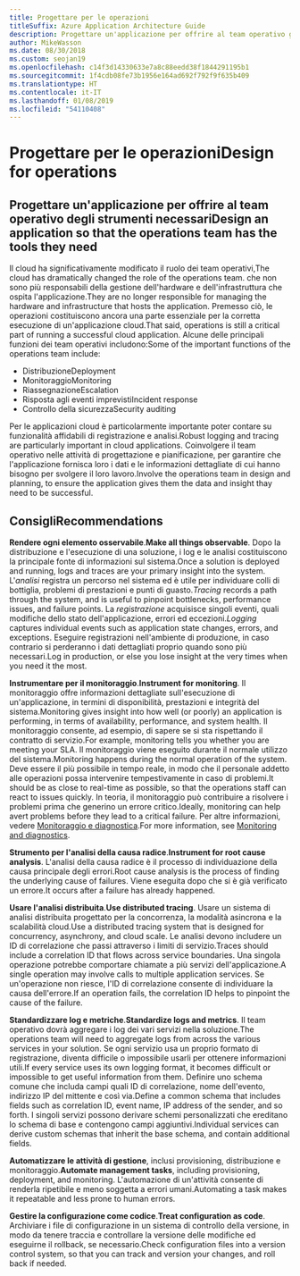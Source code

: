 ```yaml
---
title: Progettare per le operazioni
titleSuffix: Azure Application Architecture Guide
description: Progettare un'applicazione per offrire al team operativo gli strumenti necessari.
author: MikeWasson
ms.date: 08/30/2018
ms.custom: seojan19
ms.openlocfilehash: c14f3d14330633e7a8c88eedd38f1844291195b1
ms.sourcegitcommit: 1f4cdb08fe73b1956e164ad692f792f9f635b409
ms.translationtype: HT
ms.contentlocale: it-IT
ms.lasthandoff: 01/08/2019
ms.locfileid: "54110408"
---
```

# <a name="design-for-operations"></a><span data-ttu-id="9350c-103">Progettare per le operazioni</span><span class="sxs-lookup"><span data-stu-id="9350c-103">Design for operations</span></span>

## <a name="design-an-application-so-that-the-operations-team-has-the-tools-they-need"></a><span data-ttu-id="9350c-104">Progettare un'applicazione per offrire al team operativo degli strumenti necessari</span><span class="sxs-lookup"><span data-stu-id="9350c-104">Design an application so that the operations team has the tools they need</span></span>

<span data-ttu-id="9350c-105">Il cloud ha significativamente modificato il ruolo dei team operativi,</span><span class="sxs-lookup"><span data-stu-id="9350c-105">The cloud has dramatically changed the role of the operations team.</span></span> <span data-ttu-id="9350c-106">che non sono più responsabili della gestione dell'hardware e dell'infrastruttura che ospita l'applicazione.</span><span class="sxs-lookup"><span data-stu-id="9350c-106">They are no longer responsible for managing the hardware and infrastructure that hosts the application.</span></span>  <span data-ttu-id="9350c-107">Premesso ciò, le operazioni costituiscono ancora una parte essenziale per la corretta esecuzione di un'applicazione cloud.</span><span class="sxs-lookup"><span data-stu-id="9350c-107">That said, operations is still a critical part of running a successful cloud application.</span></span> <span data-ttu-id="9350c-108">Alcune delle principali funzioni dei team operativi includono:</span><span class="sxs-lookup"><span data-stu-id="9350c-108">Some of the important functions of the operations team include:</span></span>

- <span data-ttu-id="9350c-109">Distribuzione</span><span class="sxs-lookup"><span data-stu-id="9350c-109">Deployment</span></span>
- <span data-ttu-id="9350c-110">Monitoraggio</span><span class="sxs-lookup"><span data-stu-id="9350c-110">Monitoring</span></span>
- <span data-ttu-id="9350c-111">Riassegnazione</span><span class="sxs-lookup"><span data-stu-id="9350c-111">Escalation</span></span>
- <span data-ttu-id="9350c-112">Risposta agli eventi imprevisti</span><span class="sxs-lookup"><span data-stu-id="9350c-112">Incident response</span></span>
- <span data-ttu-id="9350c-113">Controllo della sicurezza</span><span class="sxs-lookup"><span data-stu-id="9350c-113">Security auditing</span></span>

<span data-ttu-id="9350c-114">Per le applicazioni cloud è particolarmente importante poter contare su funzionalità affidabili di registrazione e analisi.</span><span class="sxs-lookup"><span data-stu-id="9350c-114">Robust logging and tracing are particularly important in cloud applications.</span></span> <span data-ttu-id="9350c-115">Coinvolgere il team operativo nelle attività di progettazione e pianificazione, per garantire che l'applicazione fornisca loro i dati e le informazioni dettagliate di cui hanno bisogno per svolgere il loro lavoro.</span><span class="sxs-lookup"><span data-stu-id="9350c-115">Involve the operations team in design and planning, to ensure the application gives them the data and insight thay need to be successful.</span></span>  <!-- to do: Link to DevOps checklist -->

## <a name="recommendations"></a><span data-ttu-id="9350c-116">Consigli</span><span class="sxs-lookup"><span data-stu-id="9350c-116">Recommendations</span></span>

<span data-ttu-id="9350c-117">**Rendere ogni elemento osservabile**.</span><span class="sxs-lookup"><span data-stu-id="9350c-117">**Make all things observable**.</span></span> <span data-ttu-id="9350c-118">Dopo la distribuzione e l'esecuzione di una soluzione, i log e le analisi costituiscono la principale fonte di informazioni sul sistema.</span><span class="sxs-lookup"><span data-stu-id="9350c-118">Once a solution is deployed and running, logs and traces are your primary insight into the system.</span></span> <span data-ttu-id="9350c-119">L'*analisi* registra un percorso nel sistema ed è utile per individuare colli di bottiglia, problemi di prestazioni e punti di guasto.</span><span class="sxs-lookup"><span data-stu-id="9350c-119">*Tracing* records a path through the system, and is useful to pinpoint bottlenecks, performance issues, and failure points.</span></span> <span data-ttu-id="9350c-120">La *registrazione* acquisisce singoli eventi, quali modifiche dello stato dell'applicazione, errori ed eccezioni.</span><span class="sxs-lookup"><span data-stu-id="9350c-120">*Logging* captures individual events such as application state changes, errors, and exceptions.</span></span> <span data-ttu-id="9350c-121">Eseguire registrazioni nell'ambiente di produzione, in caso contrario si perderanno i dati dettagliati proprio quando sono più necessari.</span><span class="sxs-lookup"><span data-stu-id="9350c-121">Log in production, or else you lose insight at the very times when you need it the most.</span></span>

<span data-ttu-id="9350c-122">**Instrumentare per il monitoraggio**.</span><span class="sxs-lookup"><span data-stu-id="9350c-122">**Instrument for monitoring**.</span></span> <span data-ttu-id="9350c-123">Il monitoraggio offre informazioni dettagliate sull'esecuzione di un'applicazione, in termini di disponibilità, prestazioni e integrità del sistema.</span><span class="sxs-lookup"><span data-stu-id="9350c-123">Monitoring gives insight into how well (or poorly) an application is performing, in terms of availability, performance, and system health.</span></span> <span data-ttu-id="9350c-124">Il monitoraggio consente, ad esempio, di sapere se si sta rispettando il contratto di servizio.</span><span class="sxs-lookup"><span data-stu-id="9350c-124">For example, monitoring tells you whether you are meeting your SLA.</span></span> <span data-ttu-id="9350c-125">Il monitoraggio viene eseguito durante il normale utilizzo del sistema.</span><span class="sxs-lookup"><span data-stu-id="9350c-125">Monitoring happens during the normal operation of the system.</span></span> <span data-ttu-id="9350c-126">Deve essere il più possibile in tempo reale, in modo che il personale addetto alle operazioni possa intervenire tempestivamente in caso di problemi.</span><span class="sxs-lookup"><span data-stu-id="9350c-126">It should be as close to real-time as possible, so that the operations staff can react to issues quickly.</span></span> <span data-ttu-id="9350c-127">In teoria, il monitoraggio può contribuire a risolvere i problemi prima che generino un errore critico.</span><span class="sxs-lookup"><span data-stu-id="9350c-127">Ideally, monitoring can help avert problems before they lead to a critical failure.</span></span> <span data-ttu-id="9350c-128">Per altre informazioni, vedere [Monitoraggio e diagnostica][monitoring].</span><span class="sxs-lookup"><span data-stu-id="9350c-128">For more information, see [Monitoring and diagnostics][monitoring].</span></span>

<span data-ttu-id="9350c-129">**Strumento per l'analisi della causa radice**.</span><span class="sxs-lookup"><span data-stu-id="9350c-129">**Instrument for root cause analysis**.</span></span> <span data-ttu-id="9350c-130">L'analisi della causa radice è il processo di individuazione della causa principale degli errori.</span><span class="sxs-lookup"><span data-stu-id="9350c-130">Root cause analysis is the process of finding the underlying cause of failures.</span></span> <span data-ttu-id="9350c-131">Viene eseguita dopo che si è già verificato un errore.</span><span class="sxs-lookup"><span data-stu-id="9350c-131">It occurs after a failure has already happened.</span></span>

<span data-ttu-id="9350c-132">**Usare l'analisi distribuita**.</span><span class="sxs-lookup"><span data-stu-id="9350c-132">**Use distributed tracing**.</span></span> <span data-ttu-id="9350c-133">Usare un sistema di analisi distribuita progettato per la concorrenza, la modalità asincrona e la scalabilità cloud.</span><span class="sxs-lookup"><span data-stu-id="9350c-133">Use a distributed tracing system that is designed for concurrency, asynchrony, and cloud scale.</span></span> <span data-ttu-id="9350c-134">Le analisi devono includere un ID di correlazione che passi attraverso i limiti di servizio.</span><span class="sxs-lookup"><span data-stu-id="9350c-134">Traces should include a correlation ID that flows across service boundaries.</span></span> <span data-ttu-id="9350c-135">Una singola operazione potrebbe comportare chiamate a più servizi dell'applicazione.</span><span class="sxs-lookup"><span data-stu-id="9350c-135">A single operation may involve calls to multiple application services.</span></span> <span data-ttu-id="9350c-136">Se un'operazione non riesce, l'ID di correlazione consente di individuare la causa dell'errore.</span><span class="sxs-lookup"><span data-stu-id="9350c-136">If an operation fails, the correlation ID helps to pinpoint the cause of the failure.</span></span>

<span data-ttu-id="9350c-137">**Standardizzare log e metriche**.</span><span class="sxs-lookup"><span data-stu-id="9350c-137">**Standardize logs and metrics**.</span></span> <span data-ttu-id="9350c-138">Il team operativo dovrà aggregare i log dei vari servizi nella soluzione.</span><span class="sxs-lookup"><span data-stu-id="9350c-138">The operations team will need to aggregate logs from across the various services in your solution.</span></span> <span data-ttu-id="9350c-139">Se ogni servizio usa un proprio formato di registrazione, diventa difficile o impossibile usarli per ottenere informazioni utili.</span><span class="sxs-lookup"><span data-stu-id="9350c-139">If every service uses its own logging format, it becomes difficult or impossible to get useful information from them.</span></span> <span data-ttu-id="9350c-140">Definire uno schema comune che includa campi quali ID di correlazione, nome dell'evento, indirizzo IP del mittente e così via.</span><span class="sxs-lookup"><span data-stu-id="9350c-140">Define a common schema that includes fields such as correlation ID, event name, IP address of the sender, and so forth.</span></span> <span data-ttu-id="9350c-141">I singoli servizi possono derivare schemi personalizzati che ereditano lo schema di base e contengono campi aggiuntivi.</span><span class="sxs-lookup"><span data-stu-id="9350c-141">Individual services can derive custom schemas that inherit the base schema, and contain additional fields.</span></span>

<span data-ttu-id="9350c-142">**Automatizzare le attività di gestione**, inclusi provisioning, distribuzione e monitoraggio.</span><span class="sxs-lookup"><span data-stu-id="9350c-142">**Automate management tasks**, including provisioning, deployment, and monitoring.</span></span> <span data-ttu-id="9350c-143">L'automazione di un'attività consente di renderla ripetibile e meno soggetta a errori umani.</span><span class="sxs-lookup"><span data-stu-id="9350c-143">Automating a task makes it repeatable and less prone to human errors.</span></span>

<span data-ttu-id="9350c-144">**Gestire la configurazione come codice**.</span><span class="sxs-lookup"><span data-stu-id="9350c-144">**Treat configuration as code**.</span></span> <span data-ttu-id="9350c-145">Archiviare i file di configurazione in un sistema di controllo della versione, in modo da tenere traccia e controllare la versione delle modifiche ed eseguirne il rollback, se necessario.</span><span class="sxs-lookup"><span data-stu-id="9350c-145">Check configuration files into a version control system, so that you can track and version your changes, and roll back if needed.</span></span>

<!-- links -->

[monitoring]: ../../best-practices/monitoring.md
